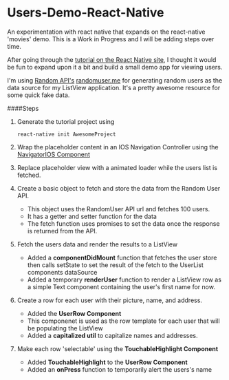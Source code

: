 # Users-Demo-React-Native
An experimentation with react native that expands on the react-native 'movies' demo. This is a Work in Progress and I will be adding steps over time.

After going through the [tutorial on the React Native site](http://facebook.github.io/react-native/docs/tutorial.html#content), I thought it would be fun to expand upon it a bit and build a small demo app for viewing users. 

I'm using [Random API's](https://twitter.com/randomapi) [randomuser.me](https://randomuser.me/) for generating random users as the data source for my ListView application. It's a pretty awesome resource for some quick fake data.

####Steps

1. Generate the tutorial project using 
    ```
    react-native init AwesomeProject
    ```

2. Wrap the placeholder content in an IOS Navigation Controller using the [NavigatorIOS Component](http://facebook.github.io/react-native/docs/navigatorios.html#content)

3. Replace placeholder view with a animated loader while the users list is fetched. 

4. Create a basic object to fetch and store the data from the Random User API.
    - This object uses the RandomUser API url and fetches 100 users.
    - It has a getter and setter function for the data
    - The fetch function uses promises to set the data once the response is returned from the API.

5. Fetch the users data and render the results to a ListView
    - Added a __componentDidMount__ function that fetches the user store then calls setState to set the result of the fetch to the UserList components dataSource
    - Added a temporary __renderUser__ function to render a ListView row as a simple Text component containing the user's first name for now. 

6. Create a row for each user with their picture, name, and address.
    - Added the __UserRow Component__
    - This componenet is used as the row template for each user that will be populating the ListView
    - Added a __capitalized util__ to capitalize names and addresses.

7. Make each row 'selectable' using the __TouchableHighlight Component__
    - Added __TouchableHighlight__ to the __UserRow Component__
    - Added an __onPress__ function to temporarily alert the users's name
